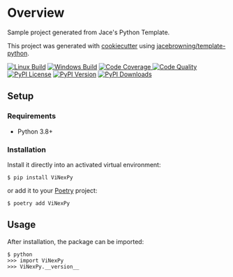 # Overview

Sample project generated from Jace's Python Template.

This project was generated with [cookiecutter](https://github.com/audreyr/cookiecutter) using [jacebrowning/template-python](https://github.com/jacebrowning/template-python).

[![Linux Build](https://img.shields.io/github/actions/workflow/status/omangbaheti/https://github.com/omangbaheti/vicon-nexus-unity-stream-py?tab=readme-ov-file/main.yml?branch=main&label=linux)](https://github.com/omangbaheti/https://github.com/omangbaheti/vicon-nexus-unity-stream-py?tab=readme-ov-file/actions)
[![Windows Build](https://img.shields.io/appveyor/ci/omangbaheti/https://github.com/omangbaheti/vicon-nexus-unity-stream-py?tab=readme-ov-file/main.svg?label=windows)](https://ci.appveyor.com/project/omangbaheti/https://github.com/omangbaheti/vicon-nexus-unity-stream-py?tab=readme-ov-file)
[![Code Coverage](https://img.shields.io/codecov/c/github/omangbaheti/https://github.com/omangbaheti/vicon-nexus-unity-stream-py?tab=readme-ov-file)
](https://codecov.io/gh/omangbaheti/https://github.com/omangbaheti/vicon-nexus-unity-stream-py?tab=readme-ov-file)
[![Code Quality](https://img.shields.io/scrutinizer/g/omangbaheti/https://github.com/omangbaheti/vicon-nexus-unity-stream-py?tab=readme-ov-file.svg?label=quality)](https://scrutinizer-ci.com/g/omangbaheti/https://github.com/omangbaheti/vicon-nexus-unity-stream-py?tab=readme-ov-file/?branch=main)
[![PyPI License](https://img.shields.io/pypi/l/ViNexPy.svg)](https://pypi.org/project/ViNexPy)
[![PyPI Version](https://img.shields.io/pypi/v/ViNexPy.svg?label=version)](https://pypi.org/project/ViNexPy)
[![PyPI Downloads](https://img.shields.io/pypi/dm/ViNexPy.svg?color=orange)](https://pypistats.org/packages/ViNexPy)

## Setup

### Requirements

* Python 3.8+

### Installation

Install it directly into an activated virtual environment:

```text
$ pip install ViNexPy
```

or add it to your [Poetry](https://poetry.eustace.io/) project:

```text
$ poetry add ViNexPy
```

## Usage

After installation, the package can be imported:

```text
$ python
>>> import ViNexPy
>>> ViNexPy.__version__
```
